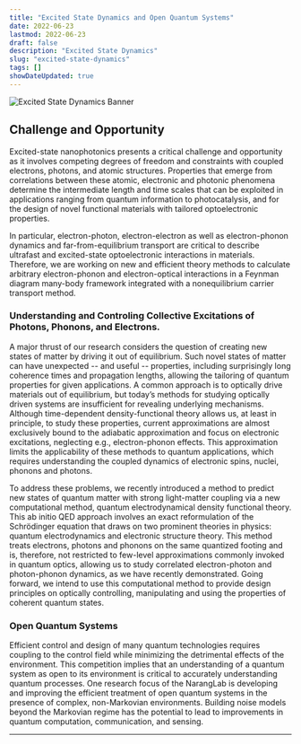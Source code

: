 ```yaml
---
title: "Excited State Dynamics and Open Quantum Systems"
date: 2022-06-23
lastmod: 2022-06-23
draft: false
description: "Excited State Dynamics"
slug: "excited-state-dynamics"
tags: []
showDateUpdated: true
---
```


![Excited State Dynamics Banner](img/graphics_excited-state-banner.png)

## Challenge and Opportunity

Excited-state nanophotonics presents a critical challenge and opportunity as it involves competing degrees of freedom and constraints with coupled electrons, photons, and atomic structures.
Properties that emerge from correlations between these atomic, electronic and photonic phenomena determine the intermediate length and time scales that can be exploited in applications ranging from quantum information to photocatalysis, and for the design of novel functional materials with tailored optoelectronic properties.

In particular, electron-photon, electron-electron as well as electron-phonon dynamics and far-from-equilibrium transport are critical to describe ultrafast and excited-state optoelectronic interactions in materials.
Therefore, we are working on new and efficient theory methods to calculate arbitrary electron-phonon and electron-optical interactions in a Feynman diagram many-body framework integrated with a nonequilibrium carrier transport method.

### Understanding and Controling Collective Excitations of Photons, Phonons, and Electrons.

A major thrust of our research considers the question of creating new states of matter by driving it out of equilibrium. 
Such novel states of matter can have unexpected -- and useful -- properties, including surprisingly long coherence times and propagation lengths, allowing the tailoring of quantum properties for given applications. 
A common approach is to optically drive materials out of equilibrium, but today’s methods for studying optically driven systems are insufficient for revealing underlying mechanisms.  
Although time-dependent density-functional theory allows us, at least in principle, to study these properties, current approximations are almost exclusively bound to the adiabatic approximation and focus on electronic excitations, neglecting e.g., electron-phonon effects. 
This approximation limits the applicability of these methods to quantum applications, which requires understanding the coupled dynamics of electronic spins, nuclei, phonons and photons.

To address these problems, we recently introduced a method to predict new states of quantum matter with strong light-matter coupling via a new computational method, quantum electrodynamical density functional theory. 
This ab initio QED approach involves an exact reformulation of the Schrödinger equation that draws on two prominent theories in physics: quantum electrodynamics and electronic structure theory. 
This method treats electrons, photons and phonons on the same quantized footing and is, therefore, not restricted to few-level approximations commonly invoked in quantum optics, allowing us to study correlated electron-photon and photon-phonon dynamics, as we have recently demonstrated. 
Going forward, we intend to use this computational method to provide design principles on optically controlling, manipulating and using the properties of coherent quantum states. 

### Open Quantum Systems

Efficient control and design of many quantum technologies requires coupling to the control field while minimizing the detrimental effects of the environment. 
This competition implies that an understanding of a quantum system as open to its environment is critical to accurately understanding quantum processes. 
One research focus of the NarangLab is developing and improving the efficient treatment of open quantum systems in the presence of complex, non-Markovian environments. 
Building noise models beyond the Markovian regime has the potential to lead to improvements in quantum computation, communication, and sensing.

---

